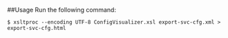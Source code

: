 ##Usage
Run the following command:

```
$ xsltproc --encoding UTF-8 ConfigVisualizer.xsl export-svc-cfg.xml > export-svc-cfg.html
```
